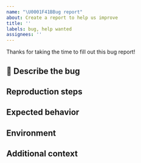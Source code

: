```yaml
---
name: "\U0001F41BBug report"
about: Create a report to help us improve
title: ''
labels: bug, help wanted
assignees: ''
---
```


Thanks for taking the time to fill out this bug report!

## 🐛 Describe the bug
<!-- A clear and concise description of what the bug is. -->

## Reproduction steps
<!--Steps to reproduce the behavior.
  1.
  2.
  3.
  ...
-->

## Expected behavior
<!-- A clear and concise description of what you expected to happen. -->

## Environment
<!-- Please copy and paste the output from our collection script.
  ```
  wget https://raw.githubusercontent.com/pytorch/pytorch/master/torch/utils/collect_env.py
  # For security purposes, please check the contents of collect_env.py before running it.
  python collect_env.py
  ```
  - PyTorch Version (e.g., 1.0):
  - OS (e.g., Linux):
  - How you installed PyTorch (`conda`, `pip`, source):
  - Build command you used (if compiling from source):
  - Python version:
  - CUDA/cuDNN version:
  - GPU models and configuration:
  - Any other relevant information:
-->

## Additional context
<!-- Add any other context about the problem here. -->

